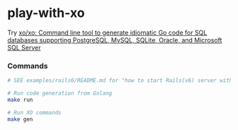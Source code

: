 # play-with-xo

Try [xo/xo: Command line tool to generate idiomatic Go code for SQL databases supporting PostgreSQL, MySQL, SQLite, Oracle, and Microsoft SQL Server](https://github.com/xo/xo)

### Commands

```bash
# SEE examples/rails6/README.md for "how to start Rails(v6) server with example DB schema".

# Run code generation from Golang
make run

# Run XO commands
make gen
```
